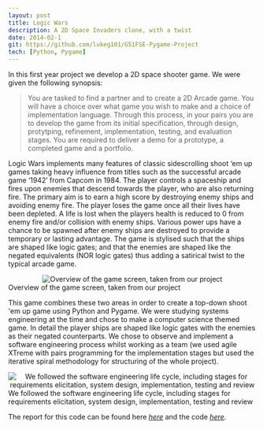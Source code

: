 ```yaml
---
layout: post
title: Logic Wars
description: A 2D Space Invaders clone, with a twist
date: 2014-02-1
git: https://github.com/lukeg101/G51FSE-Pygame-Project
tech: [Python, Pygame]
---
```


In this first year project we develop a 2D space shooter game. We were given the following synopsis:

> You are tasked to find a partner and to create a 2D Arcade game. You will have a choice over what game you wish to make and a choice of implementation language. Through this process, in your pairs you are to develop the game from its initial specification, through design, protytping, refinement, implementation, testing, and evaluation stages. You are required to deliver a demo for a prototype, a completed game and a portfolio.

Logic Wars implements many features of classic side­scrolling shoot ‘em up games taking heavy influence from titles such as the successful arcade game ‘1942’ from Capcom in 1984. The player controls a spaceship and fires upon enemies that descend towards the player, who are also returning fire. The primary aim is to earn a high score by destroying enemy ships and avoiding enemy fire. The player loses the game once all their lives have been depleted. A life is lost when the players health is reduced to 0 from enemy fire and/or collision with enemy ships. Various power ups have a chance to be spawned after enemy ships are destroyed to provide a temporary or lasting advantage. The game is stylised such that the ships are shaped like logic gates; and that the enemies are shaped like the negated equivalents (NOR logic gates) thus adding a satirical twist to the typical arcade game.

<div class="img_col">
	<center>
	<img class="two" src="{{ site.baseurl }}/img/logicwars.png" alt="Overview of the game screen, taken from our project" title="Overview of the game screen, taken from our project"/>
	</center>
</div>
<div class="col three caption">
	Overview of the game screen, taken from our project
</div>

This game combines these two areas in order to create a top-down shoot 'em up game using Python and Pygame. We were studying systems engineering at the time and chose to make a computer science themed game. In detail the player ships are shaped like logic gates with the enemies as their negated counterparts. We chose to observe and implement a software engineering process whilst working as a team (we used agile XTreme with pairs programming for the implementation stages but used the iterative spiral methodology for structuring of the whole project).

<div class="img_col">
	<center>
	<img class="two" src="{{ site.baseurl }}/img/umlDiagram.png" alt="We followed the software engineering life cycle, including stages for requirements elicitation, system design, implementation, testing and review" title="We followed the software engineering life cycle, including stages for requirements elicitation, system design, implementation, testing and review"/>
	</center>
</div>
<div class="col three caption">
	We followed the software engineering life cycle, including stages for requirements elicitation, system design, implementation, testing and review
</div>

The report for this code can be found here [_here_](https://github.com/lukeg101/G51FSE-Pygame-Project/blob/master/DesignPortfolioLogicWars.pdf) and the code [_here_](https://github.com/lukeg101/G51FSE-Pygame-Project).
